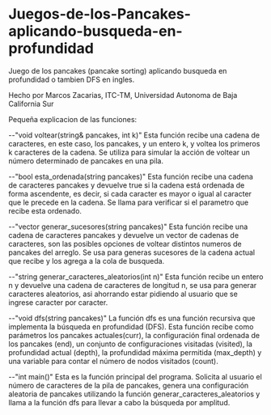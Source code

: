 # Juegos-de-los-Pancakes-aplicando-busqueda-en-profundidad
Juego de los pancakes (pancake sorting) aplicando busqueda en profundidad o tambien DFS en ingles.

Hecho por Marcos Zacarias, ITC-TM, Universidad Autonoma de Baja California Sur

Pequeña explicacion de las funciones:

--"void voltear(string& pancakes, int k)" 
Esta función recibe una cadena de caracteres, en este caso, los pancakes, y un entero k, y voltea los primeros k caracteres de la cadena. Se utiliza para simular la acción de voltear un número determinado de pancakes en una pila.

--"bool esta_ordenada(string pancakes)" 
Esta función recibe una cadena de caracteres pancakes y devuelve true si la cadena está ordenada de forma ascendente, es decir, si cada caracter es mayor o igual al caracter que le precede en la cadena. Se llama para verificar si el parametro que recibe esta ordenado.

--"vector generar_sucesores(string pancakes)" 
Esta función recibe una cadena de caracteres pancakes y devuelve un vector de cadenas de caracteres, son las posibles opciones de voltear distintos numeros de pancakes del arreglo. Se usa para generas sucesores de la cadena actual que recibe y los agrega a la cola de busqueda.

--"string generar_caracteres_aleatorios(int n)" 
Esta función recibe un entero n y devuelve una cadena de caracteres de longitud n, se usa para generar caracteres aleatorios, asi ahorrando estar pidiendo al usuario que se ingrese caracter por caracter.

--"void dfs(string pancakes)"
La función dfs es una función recursiva que implementa la búsqueda en profundidad (DFS). Esta función recibe como parámetros los pancakes actuales(curr), la configuración final ordenada de los pancakes (end), un conjunto de configuraciones visitadas (visited), la profundidad actual (depth), la profundidad máxima permitida (max_depth) y una variable para contar el número de nodos visitados (count).

--"int main()" 
Esta es la función principal del programa. Solicita al usuario el número de caracteres de la pila de pancakes, genera una configuración aleatoria de pancakes utilizando la función generar_caracteres_aleatorios y llama a la función dfs para llevar a cabo la búsqueda por amplitud.
